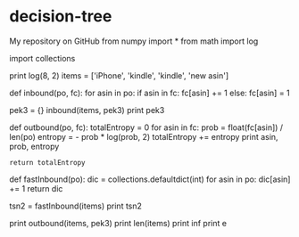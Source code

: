 # decision-tree
My  repository on GitHub
from numpy import *
from math import log

import collections


print log(8, 2)
items = ['iPhone', 'kindle', 'kindle', 'new asin']


def inbound(po, fc):
    for asin in po:
        if asin in fc:
            fc[asin] += 1
        else:
            fc[asin] = 1


pek3 = {}
inbound(items, pek3)
print pek3


def outbound(po, fc):
    totalEntropy = 0
    for asin in fc:
        prob = float(fc[asin]) / len(po)
        entropy = - prob * log(prob, 2)
        totalEntropy += entropy
        print asin, prob, entropy

    return totalEntropy


def fastInbound(po):
    dic = collections.defaultdict(int)
    for asin in po:
        dic[asin] += 1
    return dic


tsn2 = fastInbound(items)
print tsn2

print outbound(items, pek3)
print len(items)
print inf
print e
